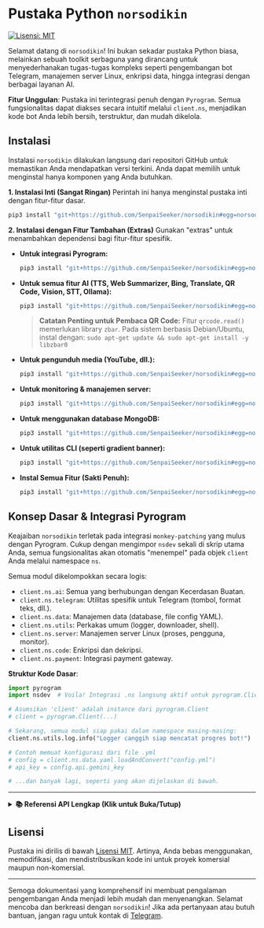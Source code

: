 # Pustaka Python `norsodikin`

[![Lisensi: MIT](https://img.shields.io/badge/License-MIT-yellow.svg)](https://opensource.org/licenses/MIT)

Selamat datang di `norsodikin`! Ini bukan sekadar pustaka Python biasa, melainkan sebuah toolkit serbaguna yang dirancang untuk menyederhanakan tugas-tugas kompleks seperti pengembangan bot Telegram, manajemen server Linux, enkripsi data, hingga integrasi dengan berbagai layanan AI.

**Fitur Unggulan**: Pustaka ini terintegrasi penuh dengan `Pyrogram`. Semua fungsionalitas dapat diakses secara intuitif melalui `client.ns`, menjadikan kode bot Anda lebih bersih, terstruktur, dan mudah dikelola.

## Instalasi

Instalasi `norsodikin` dilakukan langsung dari repositori GitHub untuk memastikan Anda mendapatkan versi terkini. Anda dapat memilih untuk menginstal hanya komponen yang Anda butuhkan.

**1. Instalasi Inti (Sangat Ringan)**
Perintah ini hanya menginstal pustaka inti dengan fitur-fitur dasar.

```bash
pip3 install "git+https://github.com/SenpaiSeeker/norsodikin#egg=norsodikin"
```

**2. Instalasi dengan Fitur Tambahan (Extras)**
Gunakan "extras" untuk menambahkan dependensi bagi fitur-fitur spesifik.

*   **Untuk integrasi Pyrogram:**
    ```bash
    pip3 install "git+https://github.com/SenpaiSeeker/norsodikin#egg=norsodikin[pyrogram]"
    ```
*   **Untuk semua fitur AI (TTS, Web Summarizer, Bing, Translate, QR Code, Vision, STT, Ollama):**
    ```bash
    pip3 install "git+https://github.com/SenpaiSeeker/norsodikin#egg=norsodikin[ai]"
    ```
    > **Catatan Penting untuk Pembaca QR Code:**
    > Fitur `qrcode.read()` memerlukan library `zbar`. Pada sistem berbasis Debian/Ubuntu, instal dengan:
    > `sudo apt-get update && sudo apt-get install -y libzbar0`

*   **Untuk pengunduh media (YouTube, dll.):**
    ```bash
    pip3 install "git+https://github.com/SenpaiSeeker/norsodikin#egg=norsodikin[media]"
    ```
*   **Untuk monitoring & manajemen server:**
    ```bash
    pip3 install "git+https://github.com/SenpaiSeeker/norsodikin#egg=norsodikin[server]"
    ```
*   **Untuk menggunakan database MongoDB:**
    ```bash
    pip3 install "git+https://github.com/SenpaiSeeker/norsodikin#egg=norsodikin[database]"
    ```
*   **Untuk utilitas CLI (seperti gradient banner):**
    ```bash
    pip3 install "git+https://github.com/SenpaiSeeker/norsodikin#egg=norsodikin[cli]"
    ```
*   **Instal Semua Fitur (Sakti Penuh):**
    ```bash
    pip3 install "git+https://github.com/SenpaiSeeker/norsodikin#egg=norsodikin[all]"
    ```

## Konsep Dasar & Integrasi Pyrogram

Keajaiban `norsodikin` terletak pada integrasi `monkey-patching` yang mulus dengan Pyrogram. Cukup dengan mengimpor `nsdev` sekali di skrip utama Anda, semua fungsionalitas akan otomatis "menempel" pada objek `client` Anda melalui namespace `ns`.

Semua modul dikelompokkan secara logis:
- `client.ns.ai`: Semua yang berhubungan dengan Kecerdasan Buatan.
- `client.ns.telegram`: Utilitas spesifik untuk Telegram (tombol, format teks, dll.).
- `client.ns.data`: Manajemen data (database, file config YAML).
- `client.ns.utils`: Perkakas umum (logger, downloader, shell).
- `client.ns.server`: Manajemen server Linux (proses, pengguna, monitor).
- `client.ns.code`: Enkripsi dan dekripsi.
- `client.ns.payment`: Integrasi payment gateway.

**Struktur Kode Dasar**:

```python
import pyrogram
import nsdev  # Voila! Integrasi .ns langsung aktif untuk pyrogram.Client

# Asumsikan 'client' adalah instance dari pyrogram.Client
# client = pyrogram.Client(...)

# Sekarang, semua modul siap pakai dalam namespace masing-masing:
client.ns.utils.log.info("Logger canggih siap mencatat progres bot!")

# Contoh memuat konfigurasi dari file .yml
# config = client.ns.data.yaml.loadAndConvert("config.yml")
# api_key = config.api.gemini_key

# ...dan banyak lagi, seperti yang akan dijelaskan di bawah.
```

---

<details>
<summary><strong>📚 Referensi API Lengkap (Klik untuk Buka/Tutup)</strong></summary>

Berikut adalah panduan mendalam untuk setiap modul yang tersedia, lengkap dengan parameter dan contoh penggunaan.

### 1. `actions` -> `client.ns.telegram.actions`
Modul untuk menampilkan status *chat action* (misal: "typing...", "uploading photo...") secara otomatis selama sebuah proses berjalan. Ini memberikan feedback visual kepada pengguna.

**Metode yang Tersedia:**
- `typing(chat_id)`
- `upload_photo(chat_id)`
- `upload_video(chat_id)`
- `record_video(chat_id)`
- `record_voice(chat_id)`

**Contoh Penggunaan:**
```python
import asyncio

# @app.on_message(...)
async def long_process_handler(client, message):
    # Bot akan menampilkan "typing..." selama proses di dalam blok 'with'
    async with client.ns.telegram.actions.typing(message.chat.id):
        await asyncio.sleep(5)  # Simulasi tugas yang panjang
        await message.reply("Selesai!")
```

---

### 2. `addUser` -> `client.ns.server.user`
Kelas untuk mengelola pengguna SSH di server Linux dari jarak jauh. Berguna untuk membuat atau menghapus akses pengguna secara dinamis.

**Inisialisasi:**
`user_manager = client.ns.server.user(bot_token, chat_id)`

| Parameter   | Tipe Data | Default                                    | Deskripsi                                             |
|-------------|-----------|--------------------------------------------|-------------------------------------------------------|
| `bot_token` | `str`     | `"74196...VWICA"` (Contoh)                 | Token bot Telegram untuk mengirim detail login.         |
| `chat_id`   | `int`     | `1964437366` (Contoh)                      | Chat ID tujuan untuk mengirim pesan.                    |

**Metode Utama:**
- `add_user(ssh_username=None, ssh_password=None)`: Menambah pengguna baru. Jika parameter kosong, akan dibuat secara acak.
- `delete_user(ssh_username)`: Menghapus pengguna.

**Catatan Penting:** Skrip ini memerlukan hak akses `sudo` tanpa password untuk menjalankan perintah `adduser` dan `deluser` di server.

---

### 3. `argument` -> `client.ns.telegram.arg`
Toolkit untuk mem-parsing dan mengekstrak informasi dari objek `message` Pyrogram dengan mudah.

**Metode Utama:**
- `getMessage(message, is_arg=False)`: Mengambil teks dari pesan balasan atau dari argumen perintah.
- `getReasonAndId(message, sender_chat=False)`: Mengekstrak `user_id` dan `alasan` dari pesan. Sangat berguna untuk perintah moderasi seperti `/ban` atau `/kick`.

**Contoh Penggunaan (`getReasonAndId`):**
```python
@app.on_message(filters.command("ban"))
async def ban_user(client, message):
    # Kasus 1: /ban @username alasan...
    # Kasus 2: /ban (reply ke pesan) alasan...
    # Kasus 3: /ban 12345678
    user_id, reason = await client.ns.telegram.arg.getReasonAndId(message)
    if not user_id:
        await message.reply("Sintaks tidak valid. Balas pesan atau sebutkan user ID/username.")
        return

    print(f"User yang akan diban: {user_id}")
    print(f"Alasan: {reason or 'Tidak ada alasan'}")
```
---

### 4. `bing` -> `client.ns.ai.bing` (Tidak Stabil)
Generator gambar AI menggunakan Bing Image Creator. Karena ketergantungan pada *web scraping*, modul ini rentan terhadap perubahan dari sisi Bing.

**Inisialisasi:**
`bing_generator = client.ns.ai.bing(auth_cookie_u)`

| Parameter       | Tipe Data | Default | Deskripsi                                        |
|-----------------|-----------|---------|--------------------------------------------------|
| `auth_cookie_u` | `str`     | -       | **Wajib.** Nilai cookie `_U` dari akun Bing Anda. |

**Metode Utama:**
`generate(prompt, num_images=4)`

**Contoh Penggunaan:**
```python
BING_COOKIE = "NILAI_COOKIE__U_DARI_BING.COM"
try:
    bing_generator = client.ns.ai.bing(auth_cookie_u=BING_COOKIE)
    prompt = "kucing astronot di bulan, lukisan cat minyak"
    list_url = await bing_generator.generate(prompt)
    if list_url:
        await message.reply_photo(list_url[0], caption=prompt)
except Exception as e:
    await message.reply(f"Gagal membuat gambar: {e}")
```

---

### 5. `button` -> `client.ns.telegram.button`
Perkakas canggih untuk membuat `InlineKeyboardMarkup` dan `ReplyKeyboardMarkup`.

#### `create_inline_keyboard(text)`
Membuat keyboard inline dari sintaks teks sederhana.
- **Sintaks:** `| Label Tombol - callback_data |` atau `| Label Tombol - https://url.com |`
- **Parameter Tambahan (opsional):** Tambahkan `;same`, `;copy`, atau `;user` setelah callback data.
  - `;same`: Menempatkan tombol di baris yang sama dengan tombol sebelumnya.
  - `;copy`: Tombol akan menyalin teks (payload) ke clipboard.
  - `;user`: Tombol akan membuka chat dengan user ID (payload).

**Contoh `create_inline_keyboard`:**
```python
teks_inline = """
Pilih salah satu menu di bawah:
| 👤 Profil - profil_user |
| 💰 Donasi - donasi;same |
| 🌐 Website Kami - https://github.com/SenpaiSeeker/norsodikin |
| 📋 Salin ID Saya - 12345678;copy |
"""
keyboard, sisa_teks = client.ns.telegram.button.create_inline_keyboard(teks_inline)
await message.reply(sisa_teks, reply_markup=keyboard)
```

#### `create_button_keyboard(text)`
Membuat keyboard balasan (tombol di bawah area input teks).
- **Sintaks:** `| Label Tombol |`
- **Parameter Tambahan (opsional):** `| Label;is_contact |` atau `| Label;same |`.
  - `;is_contact`: Meminta kontak pengguna.
  - `;same`: Tombol di baris yang sama.

**Contoh `create_button_keyboard`:**
```python
teks_reply = """
Halo! Apa yang bisa saya bantu?
| 📑 Daftar Produk |
| 📞 Hubungi CS;is_contact |
| ❓ Bantuan;same |
"""
keyboard, sisa_teks = client.ns.telegram.button.create_button_keyboard(teks_reply)
await message.reply(sisa_teks, reply_markup=keyboard)
```

#### `build_button_grid(buttons, row_inline=None, row_width=2)`
Membuat keyboard inline dari daftar dictionary secara terprogram.

**Contoh `build_button_grid`:**
```python
button_list = [
    {"text": "Apple", "callback_data": "fruit_apple"},
    {"text": "Orange", "callback_data": "fruit_orange"},
    {"text": "Grape", "callback_data": "fruit_grape"}
]
footer_button = [{"text": "« Kembali", "callback_data": "back_to_main"}]

keyboard = client.ns.telegram.button.build_button_grid(
    buttons=button_list,
    row_inline=footer_button,
    row_width=2  # 2 tombol per baris
)
await message.reply("Pilih buah:", reply_markup=keyboard)
```

#### `create_pagination_keyboard(...)`
Membuat keyboard paginasi yang dinamis untuk menampilkan daftar item.

| Parameter              | Tipe Data      | Deskripsi                                                        |
|------------------------|----------------|------------------------------------------------------------------|
| `items`                | `list`         | Daftar item yang akan ditampilkan (bisa `str` atau `dict`).        |
| `current_page`         | `int`          | Halaman yang sedang aktif.                                         |
| `items_per_page`       | `int`          | Jumlah item per halaman.                                           |
| `callback_prefix`      | `str`          | Prefix untuk callback data tombol navigasi (misal: "nav_2").        |
| `item_callback_prefix` | `str`          | Prefix untuk callback data setiap item.                            |
| `extra_params`         | `list` (opt)   | Tombol tambahan di bagian bawah (misal: tombol kembali).         |

**Contoh `create_pagination_keyboard`:**
```python
# Asumsikan 'products' adalah daftar item dari database
products = [f"Produk {i}" for i in range(1, 21)]

# Handler untuk perintah awal
@app.on_message(filters.command("produk"))
async def show_products(client, message):
    keyboard = client.ns.telegram.button.create_pagination_keyboard(
        items=products,
        current_page=1,
        items_per_page=5,
        callback_prefix="produk_page",
        item_callback_prefix="pilih_produk"
    )
    await message.reply("Daftar Produk (Halaman 1/4):", reply_markup=keyboard)

# Handler untuk callback navigasi
@app.on_callback_query(filters.regex(r"^produk_page_"))
async def change_page(client, callback_query):
    page = int(callback_query.data.split("_")[-1])
    keyboard = client.ns.telegram.button.create_pagination_keyboard(
        items=products,
        current_page=page,
        items_per_page=5,
        callback_prefix="produk_page",
        item_callback_prefix="pilih_produk"
    )
    total_pages = (len(products) + 4) // 5
    await callback_query.message.edit_text(
        f"Daftar Produk (Halaman {page}/{total_pages}):",
        reply_markup=keyboard
    )
```
---

### 6. `database` -> `client.ns.data.db`
Sistem database fleksibel yang mendukung penyimpanan lokal (JSON), SQLite, dan MongoDB, dengan enkripsi data otomatis.

**Inisialisasi:**
`db = client.ns.data.db(**options)`

| Parameter                 | Tipe Data      | Default                    | Deskripsi                                                     |
|---------------------------|----------------|----------------------------|---------------------------------------------------------------|
| `storage_type`            | `str`          | `"local"`                  | Tipe penyimpanan: `"local"`, `"sqlite"`, atau `"mongo"`.          |
| `file_name`               | `str`          | `"database"`               | Nama file untuk `.json` atau `.db`. Juga nama DB untuk Mongo. |
| `keys_encrypt`            | `str`          | `"default_db_key_12345"`   | Kunci rahasia untuk enkripsi data. **Ganti dengan kunci Anda!**   |
| `mongo_url`               | `str`          | `None`                     | URL koneksi MongoDB (wajib jika `storage_type="mongo"`).    |
| `auto_backup`             | `bool`         | `False`                    | Aktifkan backup otomatis ke Telegram? (Hanya untuk `local`/`sqlite`).|
| `backup_bot_token`        | `str`          | `None`                     | Token bot Telegram untuk mengirim file backup.                  |
| `backup_chat_id`          | `str` atau `int` | `None`                   | Chat ID tujuan untuk backup.                                    |
| `backup_interval_hours`   | `int`          | `24`                       | Interval backup dalam jam.                                    |

**Contoh Inisialisasi Lanjutan:**
```python
db_secure = client.ns.data.db(
    storage_type="sqlite",
    file_name="my_secure_bot_db",
    keys_encrypt="KUNCI_RAHASIA_SUPER_AMAN_SAYA",
    auto_backup=True,
    backup_bot_token="TOKEN_BOT_BACKUP_SAYA",
    backup_chat_id=-100123456789
)
```

**Operasi Data Dasar (CRUD):**
- `setVars(user_id, key, value)`: Menyimpan data.
- `getVars(user_id, key)`: Mengambil data.
- `removeVars(user_id, key)`: Menghapus data.
- `setListVars(user_id, key, value)`: Menambahkan item ke dalam sebuah list.
- `getListVars(user_id, key)`: Mengambil seluruh list.
- `removeListVars(user_id, key, value)`: Menghapus item spesifik dari list.

---

### 7. `downloader` -> `client.ns.utils.downloader`
Utilitas untuk mengunduh video atau audio dari berbagai platform (YouTube, dll) menggunakan `yt-dlp`.

**Inisialisasi:**
`downloader = client.ns.utils.downloader`

**Metode Utama:**
`download(url, audio_only=False)`

| Parameter    | Tipe Data | Default | Deskripsi                                     |
|--------------|-----------|---------|-----------------------------------------------|
| `url`        | `str`     | -       | URL media yang akan diunduh.                    |
| `audio_only` | `bool`    | `False` | Jika `True`, hanya akan mengunduh audio (mp3). |
| **Return**   | `dict`    | -       | `{'path', 'title', 'duration', 'thumbnail'}`  |

**Contoh Penggunaan:**
```python
@app.on_message(filters.command("ytdl"))
async def download_media(client, message):
    if len(message.command) < 2:
        return await message.reply("Sintaks: /ytdl [URL]")
    
    url = message.command[1]
    status = await message.reply("📥 Memproses...")

    try:
        downloader = client.ns.utils.downloader
        result = await downloader.download(url, audio_only=True)
        
        await status.edit("⬆️ Mengunggah audio...")
        await client.send_audio(
            chat_id=message.chat.id, audio=result['path'],
            title=result['title'], duration=result['duration']
        )
        await status.delete()
    except Exception as e:
        await status.edit(f"❌ Gagal: {e}")
```

---

### 8. `encrypt` -> `client.ns.code`
Koleksi kelas untuk enkripsi dan dekripsi data.

**Inisialisasi:**
`cipher = client.ns.code.Cipher(key, method)`

| Parameter | Tipe Data | Default             | Deskripsi                                                 |
|-----------|-----------|---------------------|-----------------------------------------------------------|
| `key`     | `str`     | `"my_s3cr3t_k3y.."` | Kunci rahasia untuk enkripsi.                               |
| `method`  | `str`     | `"shift"`           | Metode enkripsi: `"bytes"` (rekomendasi), `"shift"`, `"binary"`. |

**Contoh Penggunaan:**
```python
cipher = client.ns.code.Cipher(key="kunci-rahasia-saya-123", method="bytes")
data_asli = {"user_id": 123, "plan": "premium", "active": True}

terenkripsi_hex = cipher.encrypt(data_asli)
print("Terenskripsi:", terenkripsi_hex)

didekripsi_kembali = cipher.decrypt(terenkripsi_hex)
print("Didekripsi:", didekripsi_kembali)
# Output: {'user_id': 123, 'plan': 'premium', 'active': True}
```

---

### 9. `formatter` -> `client.ns.telegram.formatter`
Builder canggih untuk menyusun pesan berformat dengan sintaks yang fasih.

**Inisialisasi:**
`fmt = client.ns.telegram.formatter(mode)`

| Parameter | Tipe Data | Default      | Deskripsi                                 |
|-----------|-----------|--------------|-------------------------------------------|
| `mode`    | `str`     | `"markdown"` | Mode parsing: `"markdown"` atau `"html"`. |

**Contoh Penggunaan:**
```python
fmt = client.ns.telegram.formatter("markdown")
pesan = (
    fmt.bold("🔥 Update Sistem").new_line(2)
    .text("Layanan telah kembali normal.").new_line()
    .italic("Terima kasih atas kesabaran Anda.").new_line()
    .text("Link log: ").link("Klik di sini", "https://example.com/log")
    .to_string()
)
# await message.reply(pesan)
```
---

### 10. `gemini` -> `client.ns.ai.gemini`
Integrasi dengan Google Gemini API untuk fungsionalitas chatbot.

**Inisialisasi:**
`chatbot = client.ns.ai.gemini(api_key)`

**Metode Utama:**
`send_chat_message(message, user_id, bot_name)`

**Contoh Penggunaan:**
```python
chatbot = client.ns.ai.gemini(api_key="API_KEY_GEMINI_ANDA")
jawaban = chatbot.send_chat_message(
    message="jelaskan apa itu relativitas umum dengan bahasa sederhana", 
    user_id="sesi_user_123", # Untuk menjaga histori percakapan
    bot_name="Bot Cerdas"
)
print(jawaban)
```

---

### 11. `gradient` -> `client.ns.utils.grad`
Mempercantik output terminal dengan teks bergradien dan timer countdown.

**Metode Utama:**
- `render_text(text)`
- `countdown(seconds)`

**Contoh Penggunaan:**
```python
# Hanya berjalan di terminal, bukan di bot
client.ns.utils.grad.render_text("Norsodikin")
# await client.ns.utils.grad.countdown(seconds=10)
```
---

### 12. `hf` -> `client.ns.ai.hf` (Direkomendasikan)
Generator gambar AI stabil menggunakan Hugging Face Inference API.

**Inisialisasi:**
`hf_generator = client.ns.ai.hf(api_key, model_id)`

| Parameter  | Tipe Data | Default                                       | Deskripsi                       |
|------------|-----------|-----------------------------------------------|---------------------------------|
| `api_key`  | `str`     | -                                             | **Wajib.** Token API Hugging Face. |
| `model_id` | `str`     | `"stabilityai/stable-diffusion-xl-base-1.0"`  | Model yang akan digunakan.      |

**Metode Utama:**
`generate(prompt, num_images=1)`

**Contoh Penggunaan:**
```python
from io import BytesIO

HF_TOKEN = "hf_TOKEN_ANDA"
hf_generator = client.ns.ai.hf(api_key=HF_TOKEN)
prompt = "foto seorang astronot bersantai di pantai mars"
gambar_bytes_list = await hf_generator.generate(prompt)

if gambar_bytes_list:
    file_gambar = BytesIO(gambar_bytes_list[0])
    # await message.reply_photo(file_gambar, caption=prompt)
```
---

### 13. `listen` -> `client.listen()` & `chat.ask()`
*Monkey-patching* untuk Pyrogram yang menambahkan alur percakapan interaktif.

**Aktivasi:** Cukup `from nsdev import listen` di awal skrip utama Anda.

**Contoh Penggunaan:**
```python
import asyncio
from nsdev import listen # Wajib di-import

# @app.on_message(filters.command("register"))
async def register(client, message):
    try:
        nama_msg = await message.chat.ask("Halo! Siapa namamu?", timeout=30)
        umur_msg = await nama_msg.chat.ask(f"OK, {nama_msg.text}. Berapa usiamu?")
        await message.reply(f"Terima kasih! Data tersimpan: Nama={nama_msg.text}, Usia={umur_msg.text}.")
    except asyncio.TimeoutError:
        await message.reply("Waktu habis. Silakan coba lagi.")
```

---

### 14. `local` -> `client.ns.ai.local`
Jembatan untuk berinteraksi dengan model AI yang berjalan secara lokal di server Anda melalui **Ollama**.

**Penting:** Fitur ini mengharuskan Anda untuk menginstal dan menjalankan Ollama.
> **[Lihat Panduan Lengkap Instalasi Ollama di Sini](OLLAMA_GUIDE.md)**

**Inisialisasi:**
`local_ai = client.ns.ai.local(host)`

| Parameter | Tipe Data | Default                     | Deskripsi                                  |
|-----------|-----------|-----------------------------|--------------------------------------------|
| `host`    | `str`     | `"http://localhost:11434"`  | Alamat URL dan port tempat Ollama berjalan. |

**Metode Utama:**
- `chat(prompt, model)`: Mengirim prompt dan mendapatkan respon.
- `list_models()`: Mendapatkan daftar model AI yang sudah terunduh.

**Contoh Penggunaan:**
```python
@app.on_message(filters.command("asklocal"))
async def local_ai_handler(client, message):
    pertanyaan = " ".join(message.command[1:])
    if not pertanyaan: return await message.reply("Sintaks: /asklocal <pertanyaan>")

    status_msg = await message.reply("🧠 Berpikir...")
    try:
        local_ai = client.ns.ai.local()
        jawaban = await local_ai.chat(pertanyaan, model="phi3:mini")
        await status_msg.edit(jawaban)
    except Exception as e:
        await status_msg.edit(f"❌ Gagal terhubung ke Ollama: {e}")
```

---

### 15. `logger` -> `client.ns.utils.log`
Logger canggih pengganti `print()` yang memberikan output berwarna dan informatif ke konsol.

**Contoh Penggunaan:**
```python
client.ns.utils.log.info("Memulai proses...")
try:
    hasil = 10 / 0
except Exception as e:
    client.ns.utils.log.error(f"Terjadi kesalahan: {e}")
```

---

### 16. `monitor` -> `client.ns.server.monitor`
Utilitas untuk memantau penggunaan sumber daya server Linux.

**Contoh Penggunaan:**
```python
stats = client.ns.server.monitor.get_stats()
pesan_status = (
    f"🖥️ **Status Server**\n"
    f"▫️ CPU: `{stats.cpu_percent}%`\n"
    f"▫️ RAM: `{stats.ram_used_gb:.2f}/{stats.ram_total_gb:.2f} GB ({stats.ram_percent}%)`\n"
    f"▫️ Disk: `{stats.disk_used_gb:.2f}/{stats.disk_total_gb:.2f} GB ({stats.disk_percent}%)`"
)
# await message.reply(pesan_status)
```

---

### 17. `payment` -> `client.ns.payment`
Klien terintegrasi untuk berbagai payment gateway populer di Indonesia, memudahkan Anda menerima pembayaran di dalam bot atau aplikasi.

---
#### **Contoh Midtrans**
Gateway pembayaran yang sangat populer dan stabil.

**Inisialisasi:**
`midtrans = client.ns.payment.Midtrans(server_key, client_key, **kwargs)`

| Parameter      | Tipe Data | Default                                | Deskripsi                                                       |
|----------------|-----------|----------------------------------------|-----------------------------------------------------------------|
| `server_key`   | `str`     | -                                      | **Wajib.** Kunci Server Midtrans Anda (dari dashboard).           |
| `client_key`   | `str`     | -                                      | **Wajib.** Kunci Klien Midtrans Anda.                           |
| `is_production`| `bool`    | `True`                                 | Atur ke `False` untuk menggunakan mode Sandbox (pengembangan). |
| `callback_url` | `str`     | `"https://.../payment"`                | URL tujuan setelah pelanggan menyelesaikan pembayaran.          |

**Metode Utama:**
- `create_payment(order_id, gross_amount)`: Membuat sesi pembayaran baru.
- `check_transaction(order_id)`: Memeriksa status transaksi yang ada.

**Contoh Penggunaan:**
```python
# Inisialisasi untuk mode Sandbox
midtrans = client.ns.payment.Midtrans(
    server_key="SB-SERVER-KEY-ANDA", 
    client_key="SB-CLIENT-KEY-ANDA", 
    is_production=False
)

# Membuat pembayaran
try:
    payment_info = midtrans.create_payment(
        order_id="INV-USER123-002", 
        gross_amount=50000
    )
    # Anda bisa mengirim URL ini ke pengguna
    print("URL Pembayaran:", payment_info.redirect_url)
except Exception as e:
    print(f"Gagal membuat pembayaran: {e}")
```

---
#### **Contoh Tripay**
Alternatif payment gateway dengan banyak pilihan channel pembayaran.

**Inisialisasi:**
`tripay = client.ns.payment.Tripay(api_key)`

| Parameter | Tipe Data | Default | Deskripsi                            |
|-----------|-----------|---------|--------------------------------------|
| `api_key` | `str`     | -       | **Wajib.** Kunci API Tripay Anda.      |

**Metode Utama:**
- `create_payment(method, amount, order_id, customer_name)`: Membuat transaksi baru.
- `check_transaction(reference)`: Memeriksa status transaksi berdasarkan referensi.

**Contoh Penggunaan:**
```python
# Inisialisasi (ganti dengan kredensial Anda)
TRIPAY_API_KEY = "TRIPAY_API_KEY_ANDA"
tripay = client.ns.payment.Tripay(api_key=TRIPAY_API_KEY)

# Membuat pembayaran (contoh QRIS)
try:
    payment_info = tripay.create_payment(
        method="QRIS",           # Kode channel pembayaran (lihat dok. Tripay)
        amount=10000,
        order_id="INV-USER123-003",
        customer_name="Budi Santoso"
    )
    print("URL QRIS:", payment_info.data.qr_url)
    print("Reference untuk pengecekan:", payment_info.data.reference)
except Exception as e:
    print(f"Gagal membuat pembayaran Tripay: {e}")
```
---
#### **Contoh VioletMediaPay**
Gateway pembayaran lain yang menyediakan metode pembayaran umum. Perhatikan bahwa metode pada kelas ini bersifat `async`.

**Inisialisasi:**
`violet = client.ns.payment.Violet(api_key, secret_key, live=False)`

| Parameter    | Tipe Data | Default | Deskripsi                                             |
|--------------|-----------|---------|-------------------------------------------------------|
| `api_key`    | `str`     | -       | **Wajib.** Kunci API VioletMediaPay Anda.             |
| `secret_key` | `str`     | -       | **Wajib.** Kunci Rahasia VioletMediaPay Anda.         |
| `live`       | `bool`    | `False` | Atur ke `True` untuk beralih ke mode produksi/live.   |

**Metode Utama (Asinkron):**
- `create_payment(channel_payment, amount, **kwargs)`: Membuat pembayaran.
- `check_transaction(ref, ref_id)`: Memeriksa status pembayaran.

**Contoh Penggunaan (dalam fungsi `async`):**
```python
import asyncio

async def buat_pembayaran_violet(client):
    VIOLET_API_KEY = "VIOLET_API_KEY_ANDA"
    VIOLET_SECRET_KEY = "VIOLET_SECRET_KEY_ANDA"
    
    violet = client.ns.payment.Violet(
        api_key=VIOLET_API_KEY,
        secret_key=VIOLET_SECRET_KEY,
        live=False  # Mode Sandbox
    )

    try:
        # Membuat pembayaran
        payment_info = await violet.create_payment(
            channel_payment="QRISC",  # Contoh: QRIS Cepat
            amount="15000",
            produk="Donasi untuk Bot Keren"
        )

        if payment_info.success:
            print("URL QR:", payment_info.data.qrcode)
            print("Reference ID:", payment_info.data.ref_id)
            print("Reference Kode:", payment_info.data.ref)

            # Simpan ref dan ref_id untuk pengecekan nanti
            ref_kode = payment_info.data.ref_kode
            ref_id = payment_info.data.id_reference
            
            # Menunggu sebentar sebelum cek status
            await asyncio.sleep(10)
            
            # Memeriksa status transaksi
            status_info = await violet.check_transaction(ref=ref_kode, ref_id=ref_id)
            if status_info.success:
                print(f"Status Pembayaran [{ref_kode}]: {status_info.data.status}")
        else:
            print("Gagal membuat pembayaran:", payment_info.msg)
            
    except Exception as e:
        print(f"Terjadi kesalahan saat proses pembayaran: {e}")

# Untuk menjalankan contoh ini (di luar event handler Pyrogram):
# asyncio.run(buat_pembayaran_violet(client))
```

---

### 18. `process` -> `client.ns.server.process`
Manajer untuk melihat dan mengelola proses yang berjalan di server Linux.

**Metode Utama:**
- `list(limit=10, sort_by='cpu_percent')`: Mendapatkan daftar proses.
- `kill(pid)`: Menghentikan proses berdasarkan PID.

**Contoh Penggunaan:**
```python
# @app.on_message(filters.command("top"))
async def top_processes(client, message):
    try:
        top_procs = await client.ns.server.process.list(limit=5, sort_by='memory_percent')
        
        fmt = client.ns.telegram.formatter("markdown")
        fmt.bold("🔥 Top 5 Proses Berdasarkan Memori").new_line(2)
        
        for p in top_procs:
            fmt.mono(f"PID: {p.pid:<5}").text(f" | RAM: {p.memory_percent:.2f}% | ").bold(p.name).new_line()
        
        await message.reply(fmt.to_string())
    except Exception as e:
        await message.reply(f"Gagal mengambil daftar proses: {e}")
```

---

### 19. `progress` -> `client.ns.utils.progress`
Callback helper untuk menampilkan progress bar dinamis saat mengunggah/mengunduh file dengan Pyrogram.

**Contoh Penggunaan:**
```python
@app.on_message(filters.command("upload"))
async def upload_handler(client, message):
    status = await message.reply("🚀 Mempersiapkan unggahan...")
    progress_bar = client.ns.utils.progress(client, status, task_name="Mengunggah Video")
    await client.send_video(
        chat_id=message.chat.id, 
        video="path/ke/video_besar.mp4", 
        progress=progress_bar.update
    )
    await status.delete()
```

---

### 20. `qrcode` -> `client.ns.ai.qrcode`
Modul AI untuk membuat dan membaca gambar QR Code.

**Contoh Penggunaan:**
```python
from io import BytesIO
qr_manager = client.ns.ai.qrcode()

# Membuat QR Code
qr_bytes = await qr_manager.generate(data="https://github.com/SenpaiSeeker/norsodikin")
# await message.reply_photo(BytesIO(qr_bytes))

# Membaca QR Code dari pesan foto
# @app.on_message(filters.photo)
# async def read_qr(client, message):
#     photo_bytes = await client.download_media(message.photo, in_memory=True)
#     decoded_text = await qr_manager.read(image_data=photo_bytes)
#     if decoded_text:
#         await message.reply(f"Isi QR Code: {decoded_text}")
```
---

### 21. `shell` -> `client.ns.utils.shell`
Eksekutor perintah shell/terminal secara asinkron.

**Contoh Penggunaan:**
```python
stdout, stderr, code = await client.ns.utils.shell.run("ls -l /home")
if code == 0:
    await message.reply(f"```\n{stdout}\n```")
else:
    await message.reply(f"Error:\n`{stderr}`")
```
---

### 22. `stt` -> `client.ns.ai.stt`
Modul AI untuk Transkripsi Audio ke Teks (Speech-to-Text) menggunakan model Whisper.

**Inisialisasi:** `stt = client.ns.ai.stt(api_key)`

**Contoh Penggunaan:**
```python
# @app.on_message(filters.voice)
async def voice_to_text(client, message):
    status = await message.reply("🎤 Mendengarkan...")
    
    try:
        audio = await client.download_media(message.voice, in_memory=True)
        stt = client.ns.ai.stt(api_key="HF_TOKEN_ANDA")
        hasil = await stt.transcribe(audio.getvalue())
        
        await status.edit(f"**Anda Mengatakan:**\n\n_{hasil}_")
    except Exception as e:
        await status.edit(f"❌ Error: {e}")
```

---

### 23. `storekey` -> `client.ns.data.key`
Manajer untuk menangani kunci rahasia dari argumen terminal, mencegah *hardcoding*.

**Cara Menjalankan di Terminal:**
```bash
python3 main.py --key kunci-rahasia-anda --env config.env
```

**Contoh Kode di Python:**
```python
# Di dalam file main.py Anda
# key_manager = client.ns.data.key()
# SECRET_KEY, ENV_FILE = key_manager.handle_arguments()
# print(f"Kunci yang digunakan: {SECRET_KEY}")
# print(f"File env yang dimuat: {ENV_FILE}")
```

---

### 24. `translate` -> `client.ns.ai.translate`
Modul AI untuk menerjemahkan teks menggunakan Google Translate API.

**Contoh Penggunaan:**
```python
translator = client.ns.ai.translate()
hasil_id = await translator.to("Hello, world!", dest_lang="id")
print(hasil_id) # Output: Halo Dunia
```

---

### 25. `tts` -> `client.ns.ai.tts`
Modul AI untuk mengubah teks menjadi pesan suara (Text-to-Speech).

**Contoh Penggunaan:**
```python
from io import BytesIO
tts = client.ns.ai.tts()
audio_bytes = await tts.generate(text="Halo, ini adalah pesan suara otomatis.", lang="id")

file_suara = BytesIO(audio_bytes)
file_suara.name = "pesan.ogg"
# await message.reply_voice(file_suara)
```

---

### 26. `url` -> `client.ns.utils.url`
Utilitas sederhana untuk memendekkan URL menggunakan layanan TinyURL.

**Contoh Penggunaan:**
```python
url_panjang = "https://github.com/SenpaiSeeker/norsodikin"
url_pendek = await client.ns.utils.url.shorten(url_panjang)
print(url_pendek)
```

---

### 27. `vision` -> `client.ns.ai.vision`
Modul AI untuk "melihat" dan memahami konten gambar menggunakan model Gemini Vision.

**Inisialisasi:** `vision = client.ns.ai.vision(api_key)`

**Contoh Penggunaan:**
```python
# @app.on_message(filters.photo)
async def analyze_image(client, message):
    status = await message.reply("👀 Menganalisis gambar...")
    
    try:
        photo = await client.download_media(message.photo, in_memory=True)
        vision = client.ns.ai.vision(api_key="GEMINI_API_KEY_ANDA")
        
        if message.caption:
            jawaban = await vision.ask(image_bytes=photo.getvalue(), question=message.caption)
            await status.edit(f"**Jawaban:**\n{jawaban}")
        else:
            deskripsi = await vision.describe(photo.getvalue())
            await status.edit(f"**Deskripsi Gambar:**\n\n{deskripsi}")
    except Exception as e:
        await status.edit(f"❌ Gagal menganalisis: {e}")
```

---

### 28. `web` -> `client.ns.ai.web`
Alat AI untuk melakukan *scraping* konten teks dari URL dan merangkumnya.

**Inisialisasi:** `summarizer = client.ns.ai.web(gemini_instance)`

**Contoh Penggunaan:**
```python
# @app.on_message(filters.command("summarize"))
async def summarize_url(client, message):
    url = message.command[1]
    gemini_bot = client.ns.ai.gemini(api_key="GEMINI_API_KEY_ANDA")
    web_summarizer = client.ns.ai.web(gemini_instance=gemini_bot)
    
    status = await message.reply(f"Merangkum konten dari {url}...")
    rangkuman = await web_summarizer.summarize(url)
    await status.edit(f"**Rangkuman Artikel:**\n\n{rangkuman}")
```

---

### 29. `ymlreder` -> `client.ns.data.yaml`
Utilitas praktis untuk membaca file `.yml` dan mengubahnya menjadi objek Python yang bisa diakses dengan notasi titik (`.`).

**Contoh file `config.yml`:**
```yaml
app:
  name: MyAwesomeBot
  version: 1.0

database:
  host: localhost
  port: 27017
```

**Contoh Kode Python:**
```python
config = client.ns.data.yaml.loadAndConvert("config.yml")
if config:
    print(f"Nama Aplikasi: {config.app.name}")
    print(f"Host Database: {config.database.host}")
```
---

</details>

## Lisensi

Pustaka ini dirilis di bawah [Lisensi MIT](https://opensource.org/licenses/MIT). Artinya, Anda bebas menggunakan, memodifikasi, dan mendistribusikan kode ini untuk proyek komersial maupun non-komersial.

---

Semoga dokumentasi yang komprehensif ini membuat pengalaman pengembangan Anda menjadi lebih mudah dan menyenangkan. Selamat mencoba dan berkreasi dengan `norsodikin`! Jika ada pertanyaan atau butuh bantuan, jangan ragu untuk kontak di [Telegram](https://t.me/NorSodikin).

